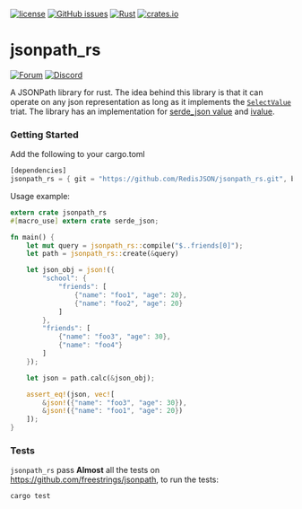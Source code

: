 [![license](https://img.shields.io/github/license/RedisJSON/jsonpath_rs.svg)](https://github.com/RedisJSON/jsonpath_rs/blob/master/LICENSE)
[![GitHub issues](https://img.shields.io/github/release/RedisJSON/jsonpath_rs.svg)](https://github.com/RedisJSON/jsonpath_rs/releases/latest)
[![Rust](https://github.com/RedisJSON/jsonpath_rs/actions/workflows/rust.yml/badge.svg)](https://github.com/RedisJSON/jsonpath_rs/actions/workflows/rust.yml)
[![crates.io](https://img.shields.io/crates/v/jsonpath_rs.svg)](https://crates.io/crates/jsonpath_rs)

# jsonpath_rs
[![Forum](https://img.shields.io/badge/Forum-RedisJSON-blue)](https://forum.redislabs.com/c/modules/redisjson)
[![Discord](https://img.shields.io/discord/697882427875393627?style=flat-square)](https://discord.gg/QUkjSsk)

A JSONPath library for rust. The idea behind this library is that it can operate on any json representation as long as it implements the [`SelectValue`](src/select_value.rs) triat. The library has an implementation for [serde_json value](https://docs.serde.rs/serde_json/value/enum.Value.html) and [ivalue](https://docs.rs/tch/0.1.1/tch/enum.IValue.html).

### Getting Started
Add the following to your cargo.toml

```rust
[dependencies]
jsonpath_rs = { git = "https://github.com/RedisJSON/jsonpath_rs.git", branch = "master" }
```

Usage example:

```rust
extern crate jsonpath_rs
#[macro_use] extern crate serde_json;

fn main() {
    let mut query = jsonpath_rs::compile("$..friends[0]");
    let path = jsonpath_rs::create(&query)

    let json_obj = json!({
        "school": {
            "friends": [
                {"name": "foo1", "age": 20},
                {"name": "foo2", "age": 20}
            ]
        },
        "friends": [
            {"name": "foo3", "age": 30},
            {"name": "foo4"}
        ]
    });

    let json = path.calc(&json_obj);

    assert_eq!(json, vec![
        &json!({"name": "foo3", "age": 30}),
        &json!({"name": "foo1", "age": 20})
    ]);
}
```

### Tests
`jsonpath_rs` pass **Almost** all the tests on https://github.com/freestrings/jsonpath, to run the tests:

```rust
cargo test
```
